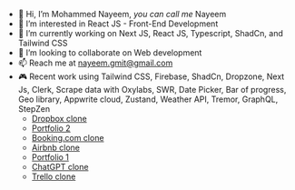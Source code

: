 - 👋 Hi, I’m Mohammed Nayeem, _you can call me_ Nayeem
- 👀 I’m interested in React JS - Front-End Development
- 🌱 I’m currently working on Next JS, React JS, Typescript, ShadCn, and Tailwind CSS
- 💞️ I’m looking to collaborate on Web development
- 📫 Reach me at nayeem.gmit@gmail.com
- 🎮 Recent work using Tailwind CSS, Firebase, ShadCn, Dropzone, Next Js, Clerk, Scrape data with Oxylabs, SWR, Date Picker, Bar of progress, Geo library, Appwrite cloud, Zustand, Weather API, Tremor, GraphQL, StepZen
     - [Dropbox clone](https://dropbox-itsmohammednayeem.vercel.app/)
     - [Portfolio 2](https://portfolio-2-0-itsmohammednayeem.vercel.app/)
     - [Booking.com clone](https://booking-clone-neon.vercel.app/)
     - [Airbnb clone](https://airbnb-itsmohammednayeem.vercel.app/)
     - [Portfolio 1](https://resume-itsmohammednayeem.vercel.app/)
     - [ChatGPT clone](https://chatgpt-messenger-itsmohammednayeem.vercel.app/)
     - [Trello clone](https://trello-appwrite-clone-itsmohammednayeem.vercel.app/)

<!---
itsMohammedNayeem/itsMohammedNayeem is a ✨ special ✨ repository because its `README.md` (this file) appears on your GitHub profile.
You can click the Preview link to take a look at your changes.
--->
